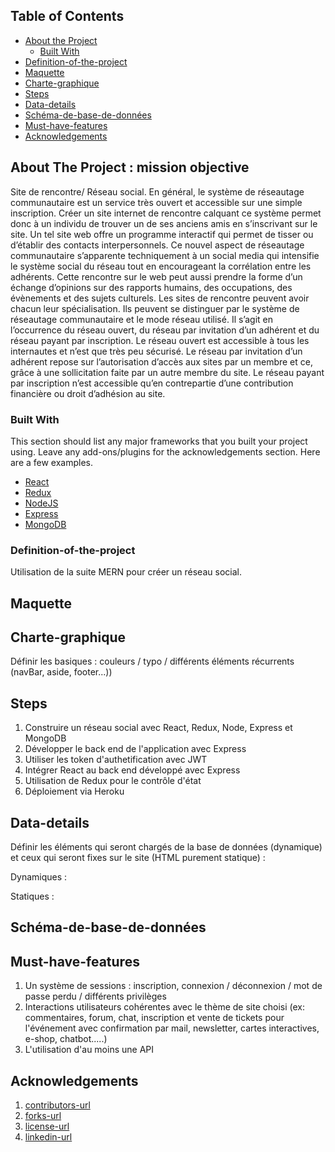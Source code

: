 <!-- TABLE OF CONTENTS -->
## Table of Contents

* [About the Project](#about-the-project)
  * [Built With](#built-with)
* [Definition-of-the-project](#Definition-of-the-project)
* [Maquette](#Maquette)
* [Charte-graphique](#Charte-graphique)
* [Steps](#contributing)
* [Data-details](#Data-details)
* [Schéma-de-base-de-données](#Schéma-de-base-de-données)
* [Must-have-features](#Must-have-features)
* [Acknowledgements](#acknowledgements)



<!-- ABOUT THE PROJECT -->
## About The Project : mission objective 

Site de rencontre/ Réseau social. 
En général, le système de réseautage communautaire est un service très ouvert et accessible sur une simple inscription. Créer un site internet de rencontre calquant ce système permet donc à un individu de trouver un de ses anciens amis en s’inscrivant sur le site. Un tel site web offre un programme interactif qui permet de tisser ou d’établir des contacts interpersonnels. Ce nouvel aspect de réseautage communautaire s’apparente techniquement à un social media qui intensifie le système social du réseau tout en encourageant la corrélation entre les adhérents. Cette rencontre sur le web peut aussi prendre la forme d’un échange d’opinions sur des rapports humains, des occupations, des évènements et des sujets culturels. Les sites de rencontre peuvent avoir chacun leur spécialisation. Ils peuvent se distinguer par le système de réseautage communautaire et le mode réseau utilisé. Il s’agit en l’occurrence du réseau ouvert, du réseau par invitation d’un adhérent et du réseau payant par inscription. Le réseau ouvert est accessible à tous les internautes et n’est que très peu sécurisé. Le réseau par invitation d’un adhérent repose sur l’autorisation d’accès aux sites par un membre et ce, grâce à une sollicitation faite par un autre membre du site. Le réseau payant par inscription n’est accessible qu’en contrepartie d’une contribution financière ou droit d’adhésion au site.


### Built With
This section should list any major frameworks that you built your project using. Leave any add-ons/plugins for the acknowledgements section. Here are a few examples.
* [React](https://reactjs.org/)
* [Redux](https://redux.js.org/)
* [NodeJS](https://nodejs.org/en/)
* [Express](https://expressjs.com/fr/starter/installing.html)
* [MongoDB](https://www.mongodb.com/cloud/atlas/lp/try2?utm_source=google&utm_campaign=gs_emea_belgium_search_brand_atlas_desktop&utm_term=mongodb%20download&utm_medium=cpc_paid_search&utm_ad=e&utm_ad_campaign_id=1718986528&gclid=Cj0KCQjwk8b7BRCaARIsAARRTL7Lojhq2tb8h2R7-O5fol5NHUN4nDBq77OUQuw7SK0Z8oR__GrvcVkaAqTLEALw_wcB)


<!-- GETTING STARTED -->

### Definition-of-the-project

Utilisation de la suite MERN pour créer un réseau social. 


## Maquette

## Charte-graphique

Définir les basiques : couleurs / typo / différents éléments récurrents (navBar, aside, footer...))


## Steps

1. Construire un réseau social avec React, Redux, Node, Express et MongoDB
2. Développer le back end de l'application avec Express
3. Utiliser les token d'authetification avec JWT
4. Intégrer React au back end développé avec Express
5. Utilisation de Redux pour le contrôle d'état
6. Déploiement via Heroku




## Data-details

Définir les éléments qui seront chargés de la base de données (dynamique) et ceux qui seront fixes sur le site (HTML purement statique) :

Dynamiques : 

Statiques : 



## Schéma-de-base-de-données


## Must-have-features

1. Un système de sessions : inscription, connexion / déconnexion / mot de passe perdu / différents privilèges
2. Interactions utilisateurs cohérentes avec le thème de site choisi (ex: commentaires, forum, chat, inscription et vente de tickets pour l'événement avec confirmation par mail, newsletter, cartes interactives, e-shop, chatbot.....)
3. L'utilisation d'au moins une API


<!-- ACKNOWLEDGEMENTS -->
## Acknowledgements


1. [contributors-url](https://github.com/othneildrew/Best-README-Template/graphs/contributors)
2. [forks-url](https://github.com/othneildrew/Best-README-Template/network/members)
3. [license-url](https://github.com/othneildrew/Best-README-Template/blob/master/LICENSE.txt)
4. [linkedin-url](https://linkedin.com/in/othneildrew)


